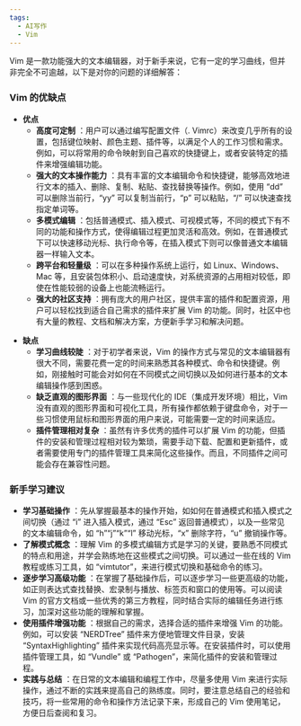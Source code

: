 ```yaml
---
tags:
  - AI写作
  - Vim
---
```

Vim 是一款功能强大的文本编辑器，对于新手来说，它有一定的学习曲线，但并非完全不可逾越，以下是对你的问题的详细解答：

### Vim 的优缺点

  * **优点**
    * **高度可定制** ：用户可以通过编写配置文件（. Vimrc）来改变几乎所有的设置，包括键位映射、颜色主题、插件等，以满足个人的工作习惯和需求。例如，可以将常用的命令映射到自己喜欢的快捷键上，或者安装特定的插件来增强编辑功能。
    * **强大的文本操作能力** ：具有丰富的文本编辑命令和快捷键，能够高效地进行文本的插入、删除、复制、粘贴、查找替换等操作。例如，使用 “dd” 可以删除当前行，“yy” 可以复制当前行，“p” 可以粘贴，“/<word>” 可以快速查找指定单词等。
    * **多模式编辑** ：包括普通模式、插入模式、可视模式等，不同的模式下有不同的功能和操作方式，使得编辑过程更加灵活和高效。例如，在普通模式下可以快速移动光标、执行命令等，在插入模式下则可以像普通文本编辑器一样输入文本。
    * **跨平台和轻量级** ：可以在多种操作系统上运行，如 Linux、Windows、Mac 等，且安装包体积小、启动速度快，对系统资源的占用相对较低，即使在性能较弱的设备上也能流畅运行。
    * **强大的社区支持** ：拥有庞大的用户社区，提供丰富的插件和配置资源，用户可以轻松找到适合自己需求的插件来扩展 Vim 的功能。同时，社区中也有大量的教程、文档和解决方案，方便新手学习和解决问题。

- **缺点**
    * **学习曲线较陡** ：对于初学者来说，Vim 的操作方式与常见的文本编辑器有很大不同，需要花费一定的时间来熟悉其各种模式、命令和快捷键。例如，刚接触时可能会对如何在不同模式之间切换以及如何进行基本的文本编辑操作感到困惑。
    * **缺乏直观的图形界面** ：与一些现代化的 IDE（集成开发环境）相比，Vim 没有直观的图形界面和可视化工具，所有操作都依赖于键盘命令，对于一些习惯使用鼠标和图形界面的用户来说，可能需要一定的时间来适应。
    * **插件管理相对复杂** ：虽然有许多优秀的插件可以扩展 Vim 的功能，但插件的安装和管理过程相对较为繁琐，需要手动下载、配置和更新插件，或者需要使用专门的插件管理工具来简化这些操作。而且，不同插件之间可能会存在兼容性问题。

### 新手学习建议

  * **学习基础操作** ：先从掌握最基本的操作开始，如如何在普通模式和插入模式之间切换（通过 “i” 进入插入模式，通过 “Esc” 返回普通模式），以及一些常见的文本编辑命令，如 “h”“j”“k”“l” 移动光标，“x” 删除字符，“u” 撤销操作等。
  * **了解模式概念** ：理解 Vim 的多模式编辑方式是学习的关键，要熟悉不同模式的特点和用途，并学会熟练地在这些模式之间切换。可以通过一些在线的 Vim 教程或练习工具，如 “vimtutor”，来进行模式切换和基础命令的练习。
  * **逐步学习高级功能** ：在掌握了基础操作后，可以逐步学习一些更高级的功能，如正则表达式查找替换、宏录制与播放、标签页和窗口的使用等。可以阅读 Vim 的官方文档或一些优秀的第三方教程，同时结合实际的编辑任务进行练习，加深对这些功能的理解和掌握。
  * **使用插件增强功能** ：根据自己的需求，选择合适的插件来增强 Vim 的功能。例如，可以安装 “NERDTree” 插件来方便地管理文件目录，安装 “SyntaxHighlighting” 插件来实现代码高亮显示等。在安装插件时，可以使用插件管理工具，如 “Vundle” 或 “Pathogen”，来简化插件的安装和管理过程。
  * **实践与总结** ：在日常的文本编辑和编程工作中，尽量多使用 Vim 来进行实际操作，通过不断的实践来提高自己的熟练度。同时，要注意总结自己的经验和技巧，将一些常用的命令和操作方法记录下来，形成自己的 Vim 使用笔记，方便日后查阅和复习。